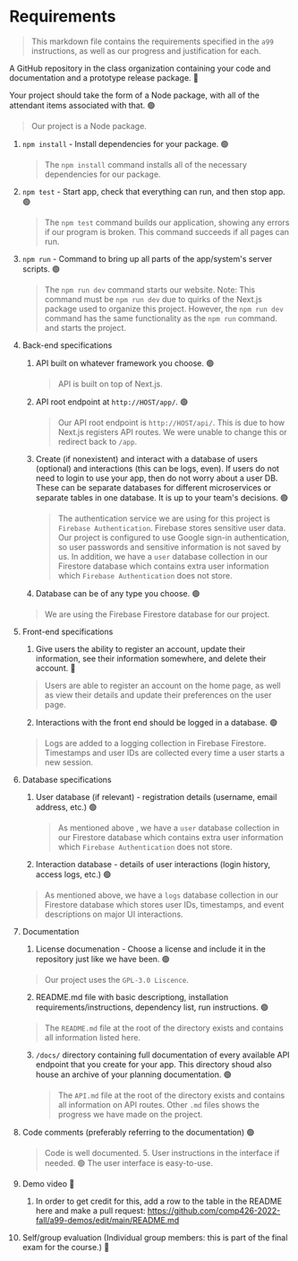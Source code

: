 # Requirements

> This markdown file contains the requirements specified in the `a99` instructions, as well as our progress and justification for each.

A GitHub repository in the class organization containing your code and documentation and a prototype release package. 🔴

Your project should take the form of a Node package, with all of the attendant items associated with that. 🟢
> Our project is a Node package.

1. `npm install` - Install dependencies for your package. 🟢
    > The `npm install` command installs all of the necessary dependencies for our package.
3. `npm test` - Start app, check that everything can run, and then stop app. 🟢
    > The `npm test` command builds our application, showing any errors if our program is broken. This command succeeds if all pages can run.
4. `npm run` - Command to bring up all parts of the app/system's server scripts. 🟢
    > The `npm run dev` command starts our website. Note: This command must be `npm run dev` due to quirks of the Next.js package used to organize this project. However, the `npm run dev` command has the same functionality as the `npm run` command. and starts the project.

1. Back-end specifications
	1. API built on whatever framework you choose. 🟢
	    > API is built on top of Next.js.
	2. API root endpoint at `http://HOST/app/`. 🟢
	    > Our API root endpoint is `http://HOST/api/`. This is due to how Next.js registers API routes. We were unable to change this or redirect back to `/app`.
	4. Create (if nonexistent) and interact with a database of users (optional) and interactions (this can be logs, even). If users do not need to login to use your app, then do not worry about a user DB. These can be separate databases for different microservices or separate tables in one database. It is up to your team's decisions. 🟢
	    > The authentication service we are using for this project is `Firebase Authentication`. Firebase stores sensitive user data. Our project is configured to use Google sign-in authentication, so user passwords and sensitive information is not saved by us.
	    > In addition, we have a `user` database collection in our Firestore database which contains extra user information which `Firebase Authentication` does not store.
	6. Database can be of any type you choose. 🟢
      > We are using the Firebase Firestore database for our project.
2. Front-end specifications
	1. Give users the ability to register an account, update their information, see their information somewhere, and delete their account. 🔴
    > Users are able to register an account on the home page, as well as view their details and update their preferences on the user page.
	2. Interactions with the front end should be logged in a database. 🟢
    > Logs are added to a logging collection in Firebase Firestore. Timestamps and user IDs are collected every time a user starts a new session.
3. Database specifications
	1. User database (if relevant) - registration details (username, email address, etc.) 🟢
	   > As mentioned above , we have a `user` database collection in our Firestore database which contains extra user information which `Firebase Authentication` does not store.
	2. Interaction database - details of user interactions (login history, access logs, etc.) 🟢
     > As mentioned above, we have a `logs` database collection in our Firestore database which stores user IDs, timestamps, and event descriptions on major UI interactions.
4. Documentation
	1. License documenation - Choose a license and include it in the repository just like we have been. 🟢
      > Our project uses the `GPL-3.0 Liscence`.
	2. README.md file with basic descriptiong, installation requirements/instructions, dependency list, run instructions. 🟢
     > The `README.md` file at the root of the directory exists and contains all information listed here.
	3. `/docs/` directory containing full documentation of every available API endpoint that you create for your app. This directory shoud also house an archive of your planning documentation. 🟢 
	   > The `API.md` file at the root of the directory exists and contains all information on API routes. Other `.md` files shows the progress we have made on the project.
  4. Code comments (preferably referring to the documentation) 🟢
     > Code is well documented.
	5. User instructions in the interface if needed. 🟢
     > The user interface is easy-to-use.
5. Demo video 🔴
	1. In order to get credit for this, add a row to the table in the README here and make a pull request: https://github.com/comp426-2022-fall/a99-demos/edit/main/README.md
7. Self/group evaluation (Individual group members: this is part of the final exam for the course.) 🔴
